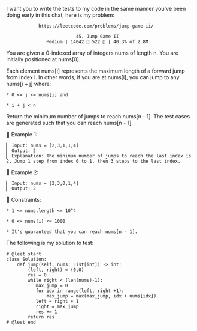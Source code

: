 I want you to write the tests to my code in the same manner you've been doing early in this chat, here is my problem:

                https://leetcode.com/problems/jump-game-ii/
                                      
                              45. Jump Game II
                   Medium | 14042  522  | 40.3% of 2.8M



You are given a 0-indexed array of integers nums of length n. You are initially positioned at nums[0].

Each element nums[i] represents the maximum length of a forward jump from index i. In other words, if you are at nums[i], you can jump to any nums[i + j] where:

	* 0 <= j <= nums[i] and
	
	* i + j < n

Return the minimum number of jumps to reach nums[n - 1]. The test cases are generated such that you can reach nums[n - 1].



󰛨 Example 1:

	▎ Input: nums = [2,3,1,1,4]
	▎ Output: 2
	▎ Explanation: The minimum number of jumps to reach the last index is 2. Jump 1 step from index 0 to 1, then 3 steps to the last index.

󰛨 Example 2:

	▎ Input: nums = [2,3,0,1,4]
	▎ Output: 2



 Constraints:

	* 1 <= nums.length <= 10^4
	
	* 0 <= nums[i] <= 1000
	
	* It's guaranteed that you can reach nums[n - 1].


The following is my solution to test:

```
# @leet start
class Solution:
    def jump(self, nums: List[int]) -> int:
        (left, right) = (0,0)
        res = 0
        while right < (len(nums)-1):
           max_jump = 0
           for idx in range(left, right +1):
               max_jump = max(max_jump, idx + nums[idx])
           left = right + 1
           right = max_jump
           res += 1
        return res
# @leet end
```
